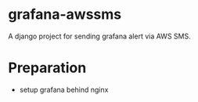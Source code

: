 # grafana-awssms
A django project for sending grafana alert via AWS SMS.

# Preparation

* setup grafana behind nginx